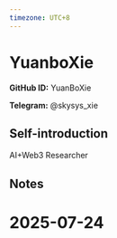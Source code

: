 ```yaml
---
timezone: UTC+8
---
```


# YuanboXie

**GitHub ID:** YuanBoXie

**Telegram:** @skysys_xie

## Self-introduction

AI+Web3 Researcher

## Notes

<!-- Content_START -->

# 2025-07-24

<!-- Content_END -->
